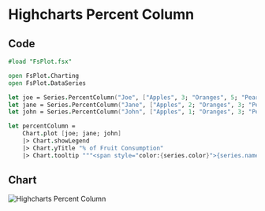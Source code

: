 Highcharts Percent Column
=========================

Code
----

```fsharp
#load "FsPlot.fsx"

open FsPlot.Charting
open FsPlot.DataSeries

let joe = Series.PercentColumn("Joe", ["Apples", 3; "Oranges", 5; "Pears", 2; "Bananas", 2])
let jane = Series.PercentColumn("Jane", ["Apples", 2; "Oranges", 3; "Pears", 1; "Bananas", 3])
let john = Series.PercentColumn("John", ["Apples", 1; "Oranges", 3; "Pears", 4; "Bananas", 4])

let percentColumn =
    Chart.plot [joe; jane; john]
    |> Chart.showLegend
    |> Chart.yTitle "% of Fruit Consumption"
    |> Chart.tooltip """<span style="color:{series.color}">{series.name}</span>: <b>{point.percentage:.1f}%<br/>"""
```
Chart
-----

![Highcharts Percent Column](https://raw.github.com/TahaHachana/FsPlot/master/screenshots/HighchartsPercentColumn.PNG)